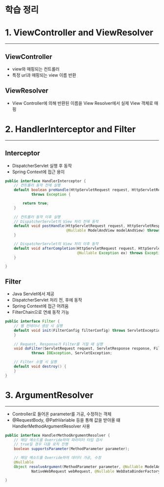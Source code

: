 # 학습 정리
# 1. ViewController and ViewResolver
***
## ViewController
- view와 매핑되는 컨트롤러
- 특정 url과 매핑되는 view 이름 반환
## ViewResolver
- View Controller에 의해 반환된 이름을 View Resolver에서 실제 View 객체로 매핑

# 2. HandlerInterceptor and Filter
***
## Interceptor
- DispatcherServlet 실행 후 동작
- Spring Context에 접근 용이
```java
public interface HandlerInterceptor {
    // 컨트롤러 동작 전에 실행
    default boolean preHandle(HttpServletRequest request, HttpServletResponse response, Object handler)
            throws Exception {

        return true;
    }
    
    // 컨트롤러 동작 이후 실행
    // DispatcherServlet의 View 처리 전에 동작
    default void postHandle(HttpServletRequest request, HttpServletResponse response, Object handler,
                            @Nullable ModelAndView modelAndView) throws Exception {
    }

    // DispatcherServlet의 View 처리 이후 동작
    default void afterCompletion(HttpServletRequest request, HttpServletResponse response, Object handler,
                                 @Nullable Exception ex) throws Exception {
    }

}

```
## Filter
- Java Servlet에서 제공
- DispatcherServlet 처리 전, 후에 동작
- Spring Context에 접근 어려움
- FilterChain으로 연쇄 동작 가능
```java
public interface Filter {
    // 웹 컨테이너 생성 시 실행
    default void init(FilterConfig filterConfig) throws ServletException {
    }
    
    // Request, Response가 Filter를 거칠 때 실행
    void doFilter(ServletRequest request, ServletResponse response, FilterChain chain)
            throws IOException, ServletException;

    // Filter 소멸 시 실행
    default void destroy() {
    }
}
```

# 3. ArgumentResolver
***
- Controller로 들어온 parameter를 가공, 수정하는 객체
- @RequestBody, @PathVariable 등을 통해 값을 받아올 떄 HandlerMethodArgumentResolver 사용

```java
public interface HandlerMethodArgumentResolver {
    // 해당 메소드를 Override하여 파라미터 타입 검사
    // true일 경우 다음 로직 진행
	boolean supportsParameter(MethodParameter parameter);

    // 해당 메소드를 Override하여 데이터 가공, 수정
	@Nullable
	Object resolveArgument(MethodParameter parameter, @Nullable ModelAndViewContainer mavContainer,
			NativeWebRequest webRequest, @Nullable WebDataBinderFactory binderFactory) throws Exception;

}
```